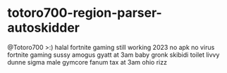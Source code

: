 # totoro700-region-parser-autoskidder
@Totoro700 >:) halal fortnite gaming still working 2023 no apk no virus fortnite gaming sussy amogus gyatt at 3am baby gronk skibidi toilet livvy dunne sigma male gymcore fanum tax at 3am ohio rizz
